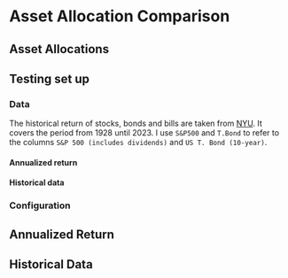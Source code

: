 # Asset Allocation Comparison

## Asset Allocations

## Testing set up

### Data

The historical return of stocks, bonds and bills are taken from [NYU](https://pages.stern.nyu.edu/~adamodar/New_Home_Page/datafile/histretSP.html).
It covers the period from 1928 until 2023.
I use `S&P500` and `T.Bond` to refer to the columns `S&P 500 (includes dividends)` and `US T. Bond (10-year)`.

#### Annualized return

<div id="sp500-bond-historical-return-container"></div>


#### Historical data

### Configuration

## Annualized Return

## Historical Data
